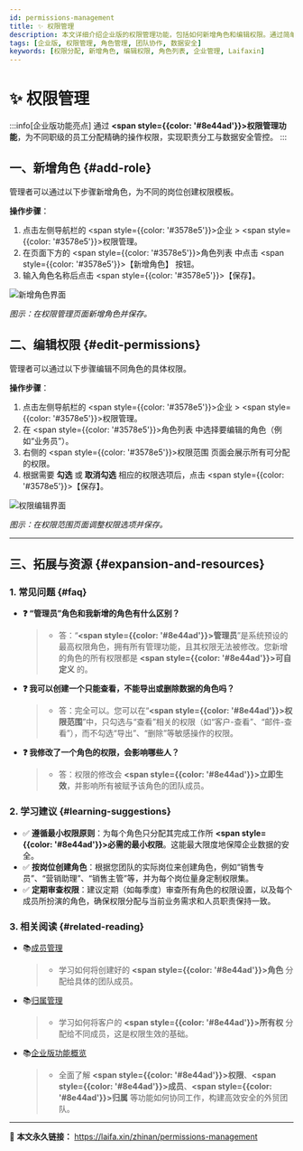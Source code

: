 ```yaml
---
id: permissions-management
title: ✨ 权限管理
description: 本文详细介绍企业版的权限管理功能，包括如何新增角色和编辑权限。通过简单易懂的步骤，企业管理员可以为不同职级的员工分配权限，明确职责分工，提升管理效率。
tags: [企业版, 权限管理, 角色管理, 团队协作, 数据安全]
keywords: [权限分配, 新增角色, 编辑权限, 角色列表, 企业管理, Laifaxin]
---
```


# ✨ 权限管理

:::info[企业版功能亮点]
通过 **<span style={{color: '#8e44ad'}}>权限管理功能</span>**，为不同职级的员工分配精确的操作权限，实现职责分工与数据安全管控。
:::

## 一、新增角色 {#add-role}

管理者可以通过以下步骤新增角色，为不同的岗位创建权限模板。

**操作步骤**：

1.  点击左侧导航栏的 <span style={{color: '#3578e5'}}>企业</span> > <span style={{color: '#3578e5'}}>权限管理</span>。
2.  在页面下方的 <span style={{color: '#3578e5'}}>角色列表</span> 中点击 <span style={{color: '#3578e5'}}>【新增角色】</span> 按钮。
3.  输入角色名称后点击 <span style={{color: '#3578e5'}}>【保存】</span>。

![新增角色界面](https://cos.files.maozhishi.com/data/web/web-files/img/1733398859627.png)

_图示：在权限管理页面新增角色并保存。_

## 二、编辑权限 {#edit-permissions}

管理者可以通过以下步骤编辑不同角色的具体权限。

**操作步骤**：

1.  点击左侧导航栏的 <span style={{color: '#3578e5'}}>企业</span> > <span style={{color: '#3578e5'}}>权限管理</span>。
2.  在 <span style={{color: '#3578e5'}}>角色列表</span> 中选择要编辑的角色（例如“业务员”）。
3.  右侧的 <span style={{color: '#3578e5'}}>权限范围</span> 页面会展示所有可分配的权限。
4.  根据需要 **勾选** 或 **取消勾选** 相应的权限选项后，点击 <span style={{color: '#3578e5'}}>【保存】</span>。

![权限编辑界面](https://cos.files.maozhishi.com/data/web/web-files/img/1733398859634.png)

_图示：在权限范围页面调整权限选项并保存。_

---

## 三、拓展与资源 {#expansion-and-resources}

### 1. 常见问题 {#faq}

- **❓ “管理员”角色和我新增的角色有什么区别？**

  > - 答：“**<span style={{color: '#8e44ad'}}>管理员</span>**”是系统预设的最高权限角色，拥有所有管理功能，且其权限无法被修改。您新增的角色的所有权限都是 **<span style={{color: '#8e44ad'}}>可自定义</span>** 的。

- **❓ 我可以创建一个只能查看，不能导出或删除数据的角色吗？**

  > - 答：完全可以。您可以在“**<span style={{color: '#8e44ad'}}>权限范围</span>**”中，只勾选与“查看”相关的权限（如“客户-查看”、“邮件-查看”），而不勾选“导出”、“删除”等敏感操作的权限。

- **❓ 我修改了一个角色的权限，会影响哪些人？**
  > - 答：权限的修改会 **<span style={{color: '#8e44ad'}}>立即生效</span>**，并影响所有被赋予该角色的团队成员。

### 2. 学习建议 {#learning-suggestions}

- ✅ **遵循最小权限原则**：为每个角色只分配其完成工作所 **<span style={{color: '#8e44ad'}}>必需的最小权限</span>**。这能最大限度地保障企业数据的安全。
- ✅ **按岗位创建角色**：根据您团队的实际岗位来创建角色，例如“销售专员”、“营销助理”、“销售主管”等，并为每个岗位量身定制权限集。
- ✅ **定期审查权限**：建议定期（如每季度）审查所有角色的权限设置，以及每个成员所扮演的角色，确保权限分配与当前业务需求和人员职责保持一致。

### 3. 相关阅读 {#related-reading}

- 📚[成员管理](./member-management)
  > - 学习如何将创建好的 **<span style={{color: '#8e44ad'}}>角色</span>** 分配给具体的团队成员。
- 📚[归属管理](./ownership-management)
  > - 学习如何将客户的 **<span style={{color: '#8e44ad'}}>所有权</span>** 分配给不同成员，这是权限生效的基础。
- 📚[企业版功能概览](./business-management)
  > - 全面了解 **<span style={{color: '#8e44ad'}}>权限</span>**、**<span style={{color: '#8e44ad'}}>成员</span>**、**<span style={{color: '#8e44ad'}}>归属</span>** 等功能如何协同工作，构建高效安全的外贸团队。

---

🔗 **本文永久链接：** https://laifa.xin/zhinan/permissions-management
